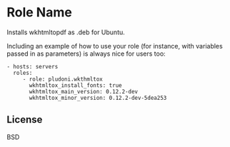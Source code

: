 Role Name
=========

Installs wkhtmltopdf as .deb for Ubuntu.


Including an example of how to use your role (for instance, with variables passed in as parameters) is always nice for users too:

    - hosts: servers
      roles:
         - role: pludoni.wkthmltox
           wkhtmltox_install_fonts: true
           wkhtmltox_main_version: 0.12.2-dev
           wkhtmltox_minor_version: 0.12.2-dev-5dea253

License
-------

BSD

